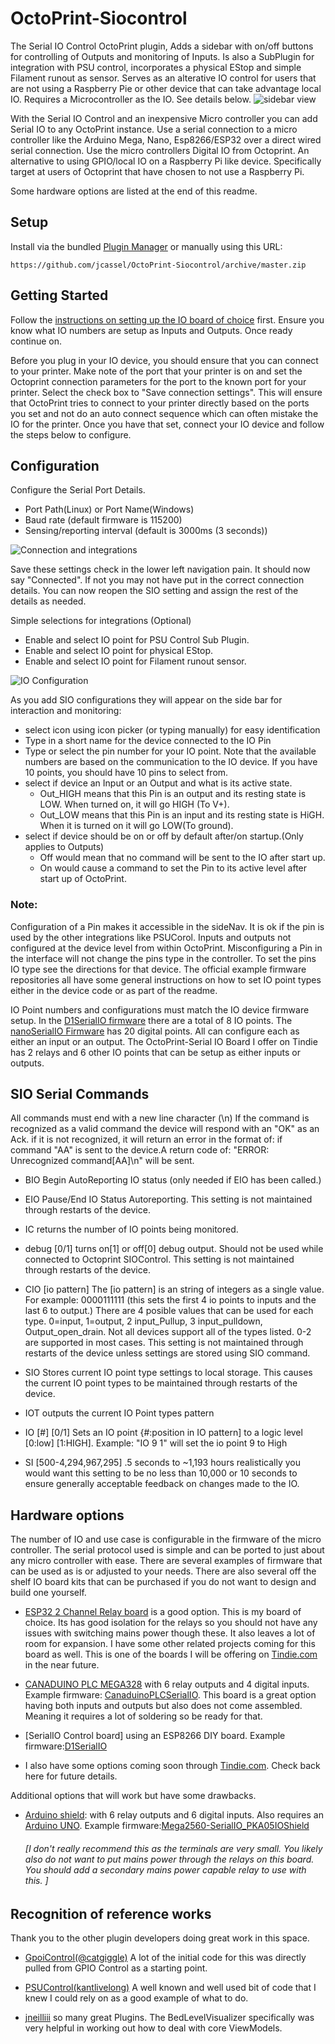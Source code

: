 # OctoPrint-Siocontrol
The Serial IO Control OctoPrint plugin, Adds a sidebar with on/off buttons for controlling of Outputs and monitoring of Inputs. Is also a SubPlugin for integration with PSU control, incorporates a physical EStop and simple Filament runout as sensor. Serves as an alterative IO control for users that are not using a Raspberry Pie or other device that can take advantage local IO. Requires a Microcontroller as the IO. See details below.
![sidebar view](https://github.com/jcassel/OctoPrint-Siocontrol/blob/main/extras/SideBarExample.PNG)

With the Serial IO Control and an inexpensive Micro controller you can add Serial IO to any OctoPrint instance. Use a serial connection to a micro controller like the Arduino Mega, Nano, Esp8266/ESP32 over a direct wired serial connection. Use the micro controllers Digital IO from Octoprint. An alternative to using GPIO/local IO on a Raspberry Pi like device. Specifically target at users of Octoprint that have chosen to not use a Raspberry Pi. 

Some hardware options are listed at the end of this readme.

## Setup

Install via the bundled [Plugin Manager](https://docs.octoprint.org/en/master/bundledplugins/pluginmanager.html)
or manually using this URL:

    https://github.com/jcassel/OctoPrint-Siocontrol/archive/master.zip

## Getting Started
Follow the [instructions on setting up the IO board of choice](#) first. Ensure you know what IO numbers are setup as Inputs and Outputs. Once ready continue on.


Before you plug in your IO device, you should ensure that you can connect to your printer. Make note of the port that your printer is on and set the Octoprint connection parameters for the port to the known port for your printer. Select the check box to "Save connection settings". This will ensure that OctoPrint tries to connect to your printer directly based on the ports you set and not do an auto connect sequence which can often mistake the IO for the printer. Once you have that set, connect your IO device and follow the steps below to configure. 

## Configuration
Configure the Serial Port Details. 
- Port Path(Linux) or Port Name(Windows)
- Baud rate (default firmware is 115200)  
- Sensing/reporting interval (default is 3000ms (3 seconds))

![Connection and integrations](https://github.com/jcassel/OctoPrint-Siocontrol/blob/main/extras/SettingsExampleConnAndIntegratons.PNG)

Save these settings check in the lower left navigation pain. It should now say "Connected". If not you may not have put in the correct connection details. You can now reopen the SIO setting and assign the rest of the details as needed. 

Simple selections for integrations (Optional)
- Enable and select IO point for PSU Control Sub Plugin.
- Enable and select IO point for physical EStop.
- Enable and select IO point for Filament runout sensor.

![IO Configuration](https://github.com/jcassel/OctoPrint-Siocontrol/blob/main/extras/SettingsExampleIOConfig.PNG)


As you add SIO configurations they will appear on the side bar for interaction and monitoring:
- select icon using icon picker (or typing manually) for easy identification
- Type in a short name for the device connected to the IO Pin
- Type or select the pin number for your IO point. Note that the available numbers are based on the communication to the IO device. If you have 10 points, you should have 10 pins to select from.
- select if device an Input or an Output and what is its active state.
  - Out_HIGH means that this Pin is an output and its resting state is LOW. When turned on, it will go HIGH (To V+).
  - Out_LOW means that this Pin is an input and its resting state is HiGH. When it is turned on it will go LOW(To ground).
- select if device should be on or off by default after/on startup.(Only applies to Outputs)
  - Off would mean that no command will be sent to the IO after start up. 
  - On would cause a command to set the Pin to its active level after start up of OctoPrint.


### Note:
Configuration of a Pin makes it accessible in the sideNav. It is ok if the pin is used by the other integrations like PSUCorol. Inputs and outputs not configured at the device level from within OctoPrint. Misconfiguring a Pin in the interface will not change the pins type in the controller. To set the pins IO type see the directions for that device. The official example firmware repositories all have some general instructions on how to set IO point types either in the device code or as part of the readme. 

IO Point numbers and configurations must match the IO device firmware setup. In the [D1SerialIO firmware](https://github.com/jcassel/D1SerialIO) there are a total of 8 IO points. The [nanoSerialIO Firmware](https://github.com/jcassel/nanoSerialIO) has 20 digital points. All can configure each as either an input or an output. The OctoPrint-Serial IO Board I offer on Tindie has 2 relays and 6 other IO points that can be setup as either inputs or outputs. 


## SIO Serial Commands 

All commands must end with a new line character (\n) If the command is recognized as a valid command the device will respond with an "OK" as an Ack. if it is not recognized, it will return an error in the format of: if command "AA" is sent to the device.A return code of: "ERROR: Unrecognized command[AA]\n" will be sent.

- BIO Begin AutoReporting IO status (only needed if EIO has been called.) 

- EIO Pause/End IO Status Autoreporting. This setting is not maintained through restarts of the device.

- IC returns the number of IO points being monitored. 

- debug [0/1] turns on[1] or off[0] debug output. Should not be used while connected to Octoprint SIOControl. This setting is not maintained through restarts of the device.

- CIO [io pattern] The [io pattern]  is an string of integers as a single value. For example: 0000111111 (this sets the first 4 io points to inputs and the last 6 to output.) There are 4 posible values that can be used for each type. 0=input, 1=output, 2 input_Pullup, 3 input_pulldown, Output_open_drain. Not all devices support all of the types listed. 0-2 are supported in most cases. This setting is not maintained through restarts of the device unless settings are stored using SIO command.

- SIO Stores current IO point type settings to local storage. This causes the current IO point types to be maintained through restarts of the device.

- IOT outputs the current IO Point types pattern

- IO [#] [0/1] Sets an IO point {#:position in IO pattern] to a logic level [0:low] [1:HIGH]. Example: "IO 9 1" will set the io point 9 to High 

- SI [500-4,294,967,295]  .5 seconds to ~1,193 hours realistically you would want this setting to be no less than 10,000 or 10 seconds to ensure generally acceptable feedback on changes made to the IO.
##
## Hardware options
The number of IO and use case is configurable in the firmware of the micro controller. The serial protocol used is simple and can be ported to just about any micro controller with ease. There are several examples of firmware that can be used as is or adjusted to your needs. There are also several off the shelf IO board kits that can be purchased if you do not want to design and build one yourself.

- [ESP32 2 Channel Relay board](https://www.amazon.com/dp/B0B8J9SNB5?psc=1&ref=ppx_yo2ov_dt_b_product_details) is a good option. This is my board of choice. Its has good isolation for the relays so you should not have any issues with switching mains power though these. It also leaves a lot of room for expansion.  I have some other related projects coming for this board as well. This is one of the boards I will be offering on [Tindie.com](https://www.tindie.com) in the near future. 
- [CANADUINO PLC MEGA328](https://www.amazon.com/dp/B085F3YRK4) with 6 relay outputs and 4 digital inputs. Example firmware: [CanaduinoPLCSerialIO](https://github.com/jcassel/CanaduinoPLCSerialIO). This board is a great option having both inputs and outputs but also does not come assembled. Meaning it requires a lot of soldering so be ready for that. 
- [SerialIO Control board] using an ESP8266 DIY board. Example firmware:[D1SerialIO](https://github.com/jcassel/D1SerialIO) 

- I also have some options coming soon through [Tindie.com](https://www.tindie.com). Check back here for future details. 

Additional options that will work but have some drawbacks. 
- [Arduino shield](https://www.amazon.com/dp/B00DDEIW1Y): with 6 relay outputs and 6 digital inputs. Also requires an [Arduino UNO](https://www.amazon.com/Arduino-A000066-ARDUINO-UNO-R3/dp/B008GRTSV6). Example firmware:[Mega2560-SerialIO_PKA05IOShield](https://github.com/jcassel/Mega2560-SerialIO_PKA05IOShield) 
	###### [I don't really recommend this as the terminals are very small. You likely also do not want to put mains power through the relays on this board. You should add a secondary mains power capable  relay to use with this. ]
##


## Recognition of reference works
Thank you to the other plugin developers doing great work in this space. 
- [GpoiControl(@catgiggle)](https://github.com/catgiggle/OctoPrint-GpioControl) A lot of the initial code for this was directly pulled from GPIO Control as a starting point. 
  
- [PSUControl(kantlivelong)](https://github.com/kantlivelong/OctoPrint-PSUControl) A well known and well used bit of code that I knew I could rely on as a good example of what to do.
  
- [jneilliii](https://github.com/jneilliii) so many great Plugins. The BedLevelVisualizer specifically was very helpful in working out how to deal with core ViewModels. 

